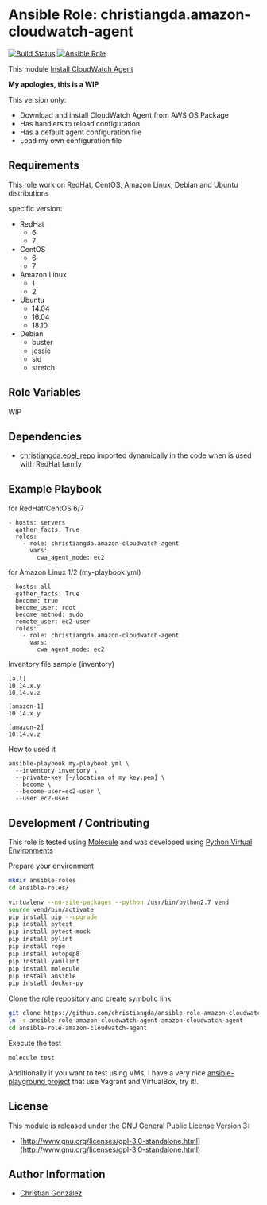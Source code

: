 Ansible Role: christiangda.amazon-cloudwatch-agent
=========
[![Build Status](https://travis-ci.org/christiangda/ansible-role-amazon-cloudwatch-agent.svg?branch=master)](https://travis-ci.org/christiangda/ansible-role-amazon-cloudwatch-agent)
[![Ansible Role](https://img.shields.io/ansible/role/39191.svg)](https://galaxy.ansible.com/christiangda/amazon_cloudwatch_agent)

This module [Install CloudWatch Agent](https://docs.aws.amazon.com/AmazonCloudWatch/latest/monitoring/install-CloudWatch-Agent-on-first-instance.html)

**My apologies, this is a WIP**

This version only:
* Download and install CloudWatch Agent from AWS OS Package
* Has handlers to reload configuration
* Has a default agent configuration file
* ~~Load my own configuration file~~

Requirements
------------

This role work on RedHat, CentOS, Amazon Linux, Debian and Ubuntu distributions

specific version:
* RedHat
  * 6
  * 7
* CentOS
  * 6
  * 7
* Amazon Linux
  * 1
  * 2
* Ubuntu
  * 14.04
  * 16.04
  * 18.10
* Debian
  * buster
  * jessie
  * sid
  * stretch

Role Variables
--------------

WIP

Dependencies
------------

* [christiangda.epel_repo](https://galaxy.ansible.com/christiangda/epel_repo) imported dynamically in the code when is used with RedHat family

Example Playbook
----------------

for RedHat/CentOS 6/7

    - hosts: servers
      gather_facts: True
      roles:
        - role: christiangda.amazon-cloudwatch-agent
          vars:
            cwa_agent_mode: ec2

for Amazon Linux 1/2 (my-playbook.yml)

    - hosts: all
      gather_facts: True
      become: true
      become_user: root
      become_method: sudo
      remote_user: ec2-user
      roles:
        - role: christiangda.amazon-cloudwatch-agent
          vars:
            cwa_agent_mode: ec2

Inventory file sample (inventory)

    [all]
    10.14.x.y
    10.14.v.z

    [amazon-1]
    10.14.x.y

    [amazon-2]
    10.14.v.z

How to used it

    ansible-playbook my-playbook.yml \
      --inventory inventory \
      --private-key [~/location of my key.pem] \
      --become \
      --become-user=ec2-user \
      --user ec2-user

Development / Contributing
--------------------------

This role is tested using [Molecule](https://molecule.readthedocs.io/en/latest/) and was developed using
[Python Virtual Environments](https://docs.python.org/3/tutorial/venv.html)

Prepare your environment

```bash
mkdir ansible-roles
cd ansible-roles/

virtualenv --no-site-packages --python /usr/bin/python2.7 vend
source vend/bin/activate
pip install pip --upgrade
pip install pytest
pip install pytest-mock
pip install pylint
pip install rope
pip install autopep8
pip install yamllint
pip install molecule
pip install ansible
pip install docker-py
```

Clone the role repository and create symbolic link
```bash
git clone https://github.com/christiangda/ansible-role-amazon-cloudwatch-agent.git
ln -s ansible-role-amazon-cloudwatch-agent amazon-cloudwatch-agent
cd ansible-role-amazon-cloudwatch-agent
```

Execute the test
```bash
molecule test
```

Additionally if you want to test using VMs, I have a very nice [ansible-playground project](https://github.com/christiangda/ansible-playground) that use Vagrant and VirtualBox, try it!.

License
-------

This module is released under the GNU General Public License Version 3:

* [http://www.gnu.org/licenses/gpl-3.0-standalone.html](http://www.gnu.org/licenses/gpl-3.0-standalone.html)

Author Information
------------------

* [Christian González](https://github.com/christiangda)

